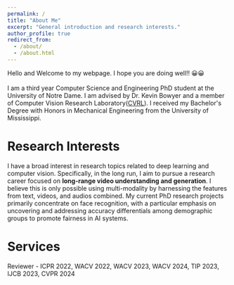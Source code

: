 ```yaml
---
permalink: /
title: "About Me"
excerpt: "General introduction and research interests."
author_profile: true
redirect_from:
  - /about/
  - /about.html
---
```


Hello and Welcome to my webpage. I hope you are doing well!! 😀😀 <br><br>
I am a third year Computer Science and Engineering PhD student at the University of Notre Dame. I am advised by Dr. Kevin Bowyer and a member of Computer Vision Research Laboratory([CVRL](https://cvrl.nd.edu/)). I received my Bachelor's Degree with Honors in Mechanical Engineering from the University of Mississippi. 

Research Interests
======
I have a broad interest in research topics related to deep learning and computer vision. Specifically, in the long run, I aim to pursue a research career focused on **long-range video understanding and generation**. I believe this is only possible using multi-modality by harnessing the features from text, videos, and audios combined. My current PhD research projects primarily concentrate on face recognition, with a particular emphasis on uncovering and addressing accuracy differentials among demographic groups to promote fairness in AI systems.

Services
======
Reviewer - ICPR 2022, WACV 2022, WACV 2023, WACV 2024, TIP 2023, IJCB 2023, CVPR 2024

